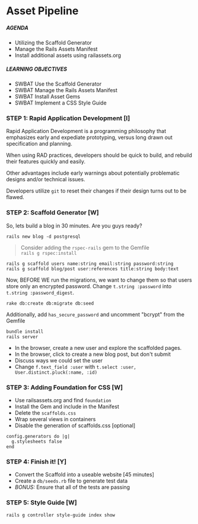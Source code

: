 # Asset Pipeline

##### AGENDA
- Utilizing the Scaffold Generator
- Manage the Rails Assets Manifest
- Install additional assets using railassets.org

##### LEARNING OBJECTIVES
- SWBAT Use the Scaffold Generator
- SWBAT Manage the Rails Assets Manifest
- SWBAT Install Asset Gems
- SWBAT Implement a CSS Style Guide

### STEP 1: Rapid Application Development [I]

Rapid Application Development is a programming philosophy that emphasizes early
and expediate prototyping, versus long drawn out specification and planning.

When using RAD practices, developers should be quick to build, and rebuild their
features quickly and easily.

Other advantages include early warnings about potentially problematic designs
and/or technical issues.

Developers utilize `git` to reset their changes if their design turns out to be
flawed.

### STEP 2: Scaffold Generator [W]

So, lets build a blog in 30 minutes.  Are you guys ready?

```
rails new blog -d postgresql
```

> Consider adding the `rspec-rails` gem to the Gemfile<br>
> `rails g rspec:install`

```
rails g scaffold users name:string email:string password:string
rails g scaffold blog/post user:references title:string body:text
```

Now, BEFORE WE run the migrations, we want to change them so that users store
only an encrypted password.  Change `t.string :password` into `t.string :password_digest`.

```
rake db:create db:migrate db:seed
```

Additionally, add `has_secure_password` and uncomment "bcrypt" from the Gemfile

```
bundle install
rails server
```

- In the browser, create a new user and explore the scaffolded pages.
- In the browser, click to create a new blog post, but don't submit
- Discuss ways we could set the user
- Change `f.text_field :user` with `t.select :user, User.distinct.pluck(:name, :id)`

### STEP 3: Adding Foundation for CSS [W]
- Use railsassets.org and find `foundation`
- Install the Gem and include in the Manifest
- Delete the `scaffolds.css`
- Wrap several views in containers
- Disable the generation of scaffolds.css [optional]

```
config.generators do |g|
  g.stylesheets false
end
```


### STEP 4: Finish it! [Y]

- Convert the Scaffold into a useable website [45 minutes]
- Create a `db/seeds.rb` file to generate test data
- *BONUS:* Ensure that all of the tests are passing

### STEP 5: Style Guide [W]

```
rails g controller style-guide index show
```
